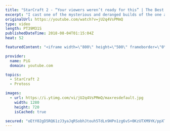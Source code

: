 ```yaml
---
title: "StarCraft 2 - “Your viewers weren’t ready for this” | The Best Episode yet?- The Florencio Files #18"
excerpt: "I cast one of the mysterious and deranged builds of the one and only Florencio, the dude that invented the proxy nexus recall rush -- Watch live at https://www.twitch.tv/x5_pig"
originalUrl: https://youtube.com/watch?v=jU2q4VsPMmQ
type: video
length: PT39M31S
publishedDateTime: 2018-08-04T01:15:04Z
heat: 52

featuredContent: "<iframe width=\"800\" height=\"500\" frameborder=\"0\" src=\"https://www.youtube.com/embed/jU2q4VsPMmQ\" allow=\"accelerometer; autoplay; encrypted-media; gyroscope; picture-in-picture\" allowfullscreen></iframe>"

provider:
  name: PiG
  domain: youtube.com

topics:
  - StarCraft 2
  - Protoss

images:
  - url: https://i.ytimg.com/vi/jU2q4VsPMmQ/maxresdefault.jpg
    width: 1280
    height: 720
    isCached: true

secured: "oEtY02gD5RQ61zJ3yaJqRSobhJtouh5TdLn9HPn1zg6vS+0KzUTXM9YK/ppXTT96Qge5Vt2Ypx+eKDfPVF5Zsa+sQGnSqfT8ls50RWydR4gVJn2++d8a/hB4/zxP/4yvTx0cRKC3Oej95DW+t9y/6TkFjA5d2G+QOL8Dn/QsWJeZUSFUMl4iDktm5aZxGJQvjulGG1Zepn3PBFZHQjE1HvWMBgFH2XNpclp8cE8Ub5CO5S9zPlLpB4H+Ddr61+XguNYiIXXMMXjG0/Es/JE+hIBmye1n3yom0rVsr4MLvz5TEma7IoDzK2T5ooYbmuo6G1Yuog5KhHvp7ck/FrOrnnwtbLze2UfL9IBihsu6qU3+Q9zNJCHEnUlL42tW9UUIq4vvH/ouSG2fWyMkardbOUxUu4cj7oSxUCnMQr2CPNY=;mc7Pqz9oBq7Zfo1WTG1Ogg=="
---
```


